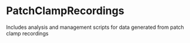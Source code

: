 # PatchClampRecordings
Includes analysis and management scripts for data generated from patch clamp recordings


